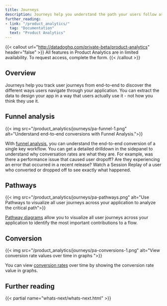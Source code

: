 ```yaml
---
title: Journeys
description: Journeys help you understand the path your users follow as they discover your product, service, or brand.
further_reading:
- link: "/product_analytics/"
  tag: "Documentation"
  text: "Product Analytics"
---
```


{{< callout url="http://datadoghq.com/private-beta/product-analytics" header="false" >}}
All features in Product Analytics are in limited availability. To request access, complete the form.
{{< /callout >}}

## Overview

Journeys help you track user journeys from end-to-end to discover the different ways users navigate through your application. You can extract the data to design your app in a way that users actually use it - not how you think they use it.

## Funnel analysis

{{< img src="/product_analytics/journeys/pa-funnel-1.png" alt="Understand end-to-end conversions with Funnel Analysis.">}}

With [funnel analysis][1], you can understand the end-to-end conversion of a single key workflow. You can get a detailed drilldown in the sidepanel to understand why conversation rates are what they are. For example, was there a performance issue that caused user dropoff? Are they experiencing an error that occurred in a recent release? Watch a Session Replay of a user who converted or dropped off to see exactly what happened.

## Pathways

{{< img src="/product_analytics/journeys/pa-pathways.png" alt="Use Pathways to visualize all user journeys across your application to analyze the critical path">}}

[Pathway diagrams][2] allow you to visualize all user journeys across your application to identify the most important contributions to a flow.

## Conversion

{{< img src="/product_analytics/journeys/pa-conversions-1.png" alt="View conversion rate values over time in graphs ">}}

You can view [conversion rates][3] over time by showing the conversion rate value in graphs.

## Further reading
{{< partial name="whats-next/whats-next.html" >}}

[1]: /product_analytics/journeys/funnel_analysis
[2]: /product_analytics/journeys/pathways
[3]: https://app.datadoghq.com/product-analytics/user-journey/conversion?